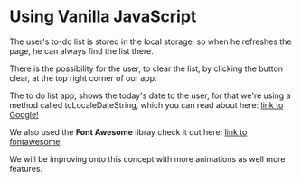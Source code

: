 #  Using Vanilla JavaScript

The user's to-do list is stored in the local storage, so when he refreshes the page, he can always find the list there.

There is the possibility for the user, to clear the list, by clicking the button clear, at the top right corner of our app.

The to do list app, shows the today's date to the user, for that we're using a method called toLocaleDateString, which you can read about here: 
[link to Google!](https://developer.mozilla.org/en-US/docs/Web/JavaScript/Reference/Global_Objects/Date/toLocaleDateString)

We also used the **Font Awesome** libray check it out here:
 [link to fontawesome](https://fontawesome.com/v4.7.0/icons/)

 We will be improving onto this concept with more animations as well more features.
